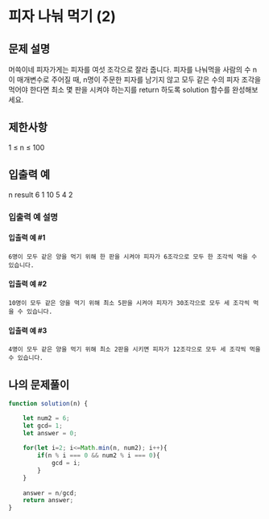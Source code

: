 # 피자 나눠 먹기 (2)

## 문제 설명

머쓱이네 피자가게는 피자를 여섯 조각으로 잘라 줍니다. 피자를 나눠먹을 사람의 수 n이 매개변수로 주어질 때, n명이 주문한 피자를 남기지 않고 모두 같은 수의 피자 조각을 먹어야 한다면 최소 몇 판을 시켜야 하는지를 return 하도록 solution 함수를 완성해보세요.

## 제한사항

1 ≤ n ≤ 100

## 입출력 예
n 	result
6 	1
10 	5
4 	2

### 입출력 예 설명

#### 입출력 예 #1

    6명이 모두 같은 양을 먹기 위해 한 판을 시켜야 피자가 6조각으로 모두 한 조각씩 먹을 수 있습니다.

#### 입출력 예 #2

    10명이 모두 같은 양을 먹기 위해 최소 5판을 시켜야 피자가 30조각으로 모두 세 조각씩 먹을 수 있습니다.

#### 입출력 예 #3

    4명이 모두 같은 양을 먹기 위해 최소 2판을 시키면 피자가 12조각으로 모두 세 조각씩 먹을 수 있습니다.

## 나의 문제풀이
```js
function solution(n) {

    let num2 = 6;
    let gcd= 1;
    let answer = 0;
    
    for(let i=2; i<=Math.min(n, num2); i++){
        if(n % i === 0 && num2 % i === 0){
            gcd = i;
        }
    }
    
    answer = n/gcd;
  	return answer;
}
    

```
